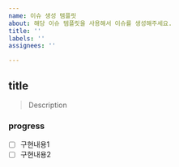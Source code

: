 ```yaml
---
name: 이슈 생성 템플릿
about: 해당 이슈 템플릿을 사용해서 이슈를 생성해주세요.
title: ''
labels: ''
assignees: ''

---
```


## title

> Description

### progress

- [ ] 구현내용1
- [ ] 구현내용2
